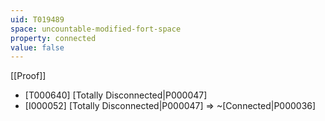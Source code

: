 ```yaml
---
uid: T019489
space: uncountable-modified-fort-space
property: connected
value: false
---
```

[[Proof]]

* [T000640] [Totally Disconnected|P000047]
* [I000052] [Totally Disconnected|P000047] => ~[Connected|P000036]

